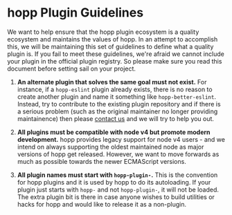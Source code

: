 # hopp Plugin Guidelines

We want to help ensure that the hopp plugin ecosystem is a
quality ecosystem and maintains the values of hopp. In an
attempt to accomplish this, we will be maintaining this set
of guidelines to define what a quality plugin is. If you fail
to meet these guidelines, we're afraid we cannot include your
plugin in the official plugin registry. So please make sure
you read this document before setting sail on your project.

 1. **An alternate plugin that solves the same goal must not
 exist.** For instance, if a `hopp-eslint` plugin already exists,
 there is no reason to create another plugin and name it something
 like `hopp-better-eslint`. Instead, try to contribute to the
 existing plugin repository and if there is a serious problem
 (such as the original maintainer no longer providing maintainence)
 then please [contact us](mailto:hopp@apps.alibhai.co) and we will
 try to help you out.

 2. **All plugins must be compatible with node v4 but promote modern
 development.** hopp provides legacy support for node v4 users - and we
 intend on always supporting the oldest maintained node as major versions
 of hopp get released. However, we want to move forwards as much as possible
 towards the newer ECMAScript versions.

 3. **All plugin names must start with `hopp-plugin-`.** This is the convention
 for hopp plugins and it is used by hopp to do its autoloading. If your plugin
 just starts with `hopp-` and not `hopp-plugin-`, it will not be loaded. The extra
 plugin bit is there in case anyone wishes to build utilities or hacks for hopp
 and would like to release it as a non-plugin.